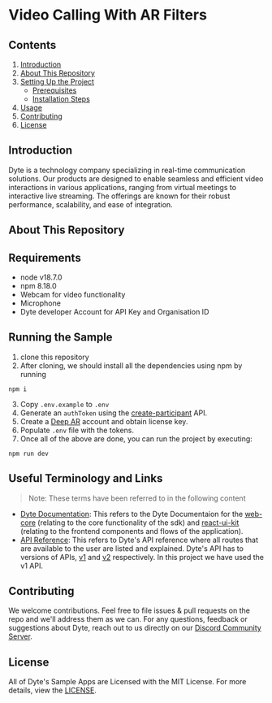 # Video Calling With AR Filters

## Contents
1. [Introduction](#introduction)
2. [About This Repository](#about-this-repository)
3. [Setting Up the Project](#setting-up-the-project)
   - [Prerequisites](#prerequisites)
   - [Installation Steps](#installation-steps)
4. [Usage](#usage)
5. [Contributing](#contributing)
6. [License](#license)

## Introduction
Dyte is a technology company specializing in real-time communication solutions. Our products are designed to enable seamless and efficient video interactions in various applications, ranging from virtual meetings to interactive live streaming. The offerings are known for their robust performance, scalability, and ease of integration.

## About This Repository

## Requirements
- node v18.7.0
- npm 8.18.0
- Webcam for video functionality
- Microphone
- Dyte developer Account for API Key and Organisation ID


## Running the Sample
1. clone this repository
2. After cloning, we should install all the dependencies using npm by running
```
npm i
```
3. Copy `.env.example` to `.env`
4. Generate an `authToken` using the [create-participant](https://docs.dyte.io/api#/operations/add_participant) API.
5. Create a [Deep AR](https://developer.deepar.ai/) account and obtain license key.
6. Populate `.env` file with the tokens.
7. Once all of the above are done, you can run the project by executing:
```
npm run dev
```

## Useful Terminology and Links
> Note: These terms have been referred to in the following content

- [Dyte Documentation](https://docs.dyte.io): This refers to the Dyte Documentaion for the [web-core](https://docs.dyte.io/web-core) (relating to the core functionality of the sdk) and [react-ui-kit](https://docs.dyte.io/react-ui-kit) (relating to the frontend components and flows of the application).
- [API Reference](https://docs.dyte.io/api#/): This refers to Dyte's API reference where all routes that are available to the user are listed and explained. Dyte's API has to versions of APIs, [v1](https://docs.dyte.io/api/?v=v1) and [v2](https://docs.dyte.io/api/?v=v2) respectively. In this project we have used the v1 API.

## Contributing
We welcome contributions. Feel free to file issues & pull requests on the repo and we'll address them as we can.
For any questions, feedback or suggestions about Dyte, reach out to us directly on our [Discord Community Server](https://community.dyte.io/).

## License
All of Dyte's Sample Apps are Licensed with the MIT License. For more details, view the [LICENSE](./LICENSE).
